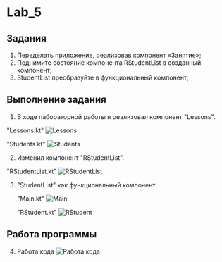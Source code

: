 # Lab_5

## Задания

1. Переделать приложение, реализовав компонент «Занятие»;
2. Поднимите состояние компонента RStudentList в созданный компонент;
3. StudentList преобразуйте в функциональный компонент;

## Выполнение задания

1. В ходе лабораторной работы я реализовал компонент "Lessons".

"Lessons.kt"
   ![Lessons](https://i.ibb.co/TYbXJvF/2.jpg)
   
"Students.kt"
   ![Students](https://i.ibb.co/m8gyCnx/4-1.jpg)

2. Изменил компонент "RStudentList".

"RStudentList.kt"
   ![RStudentList](https://i.ibb.co/fQSYV4v/4.jpg)

3. "StudentList" как функциональный компонент.

    "Main.kt"
    ![Main](https://i.ibb.co/JCHg0rG/1.jpg)
    
    "RStudent.kt"
    ![RStudent](https://i.ibb.co/68Tb2N4/3.jpg)

## Работа программы

4. Работа кода
    ![Работа кода](https://i.ibb.co/qDMjxFY/5.jpg)
